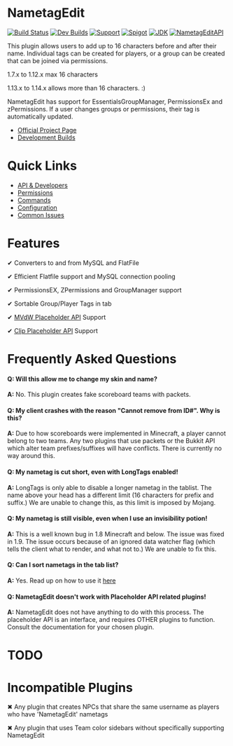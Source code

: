 # NametagEdit

[![Build Status](https://travis-ci.org/sgtcaze/NametagEdit.svg?branch=master)](https://travis-ci.org/sgtcaze/NametagEdit)
[![Dev Builds](https://img.shields.io/badge/Jenkins-Development%20Builds-lightgrey.svg)](http://ci.nametagedit.com:8080/job/NametagEdit/)
[![Support](https://img.shields.io/badge/Minecraft-1.7--1.14-green.svg)](documentation/Support)
[![Spigot](https://img.shields.io/badge/Spigot-Project%20Page-yellow.svg)](https://www.spigotmc.org/resources/nametagedit.3836/)
[![JDK](https://img.shields.io/badge/JDK-1.8-blue.svg)](http://www.oracle.com/technetwork/java/javase/downloads/jre7-downloads-1880261.html)
[![NametagEditAPI](https://img.shields.io/badge/NTE-Developer%20API-ff69b4.svg)](documentation/Developers.creole)

This plugin allows users to add up to 16 characters before and after their name. Individual tags can be created for players, or a group can be created that can be joined via permissions.

1.7.x to 1.12.x max 16 characters

1.13.x to 1.14.x allows more than 16 characters. :)

NametagEdit has support for EssentialsGroupManager, PermissionsEx and zPermissions. If a user changes groups or permissions, their tag is automatically updated.

* [Official Project Page](https://www.spigotmc.org/resources/nametagedit.3836/)
* [Development Builds](http://ci.nametagedit.com:8080/job/NametagEdit/)

# Quick Links
* [API & Developers](documentation/Developers.creole)
* [Permissions](documentation/Permissions.creole)
* [Commands](documentation/Commands.creole)
* [Configuration](documentation/Configuration.creole)
* [Common Issues](documentation/Support.creole)

# Features
✔ Converters to and from MySQL and FlatFile

✔ Efficient Flatfile support and MySQL connection pooling

✔ PermissionsEX, ZPermissions and GroupManager support

✔ Sortable Group/Player Tags in tab

✔ [MVdW Placeholder API](https://www.spigotmc.org/resources/mvdwplaceholderapi.11182/) Support

✔ [Clip Placeholder API](https://www.spigotmc.org/resources/placeholderapi.6245/) Support 

# Frequently Asked Questions
#### Q: Will this allow me to change my skin and name?
**A:** No. This plugin creates fake scoreboard teams with packets.

#### Q: My client crashes with the reason "Cannot remove from ID#". Why is this?
**A:** Due to how scoreboards were implemented in Minecraft, a player cannot belong to two teams. Any two plugins that use packets or the Bukkit API which alter team prefixes/suffixes will have conflicts. There is currently no way around this.

#### Q: My nametag is cut short, even with LongTags enabled!
**A:** LongTags is only able to disable a longer nametag in the tablist. The name above your head has a different limit (16 characters for prefix and suffix.) We are unable to change this, as this limit is imposed by Mojang.

#### Q: My nametag is still visible, even when I use an invisibility potion!
**A:** This is a well known bug in 1.8 Minecraft and below. The issue was fixed in 1.9. The issue occurs because of an ignored data watcher flag (which tells the client what to render, and what not to.) We are unable to fix this.

#### Q: Can I sort nametags in the tab list?
**A:** Yes. Read up on how to use it [here](documentation/Configuration.creole)

#### Q: NametagEdit doesn't work with Placeholder API related plugins!
**A:** NametagEdit does not have anything to do with this process. The placeholder API is an interface, and requires OTHER plugins to function. Consult the documentation for your chosen plugin.

# TODO

# Incompatible Plugins
✖ Any plugin that creates NPCs that share the same username as players who have 'NametagEdit' nametags

✖ Any plugin that uses Team color sidebars without specifically supporting NametagEdit
